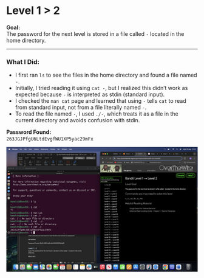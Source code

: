# Level 1 > 2

**Goal:**  
The password for the next level is stored in a file called `-` located in the home directory.

---

### What I Did:

- I first ran `ls` to see the files in the home directory and found a file named `-`.
- Initially, I tried reading it using `cat -`, but I realized this didn’t work as expected because `-` is interpreted as stdin (standard input).
- I checked the `man cat` page and learned that using `-` tells `cat` to read from standard input, not from a file literally named `-`.
- To read the file named `-`, I used `./-`, which treats it as a file in the current directory and avoids confusion with stdin.

**Password Found:**  
`263JGJPfgU6LtdEvgfWU1XP5yac29mFx`

![Bandit Level 1 to 2](images.png/bandit-level%201%20>%202.png)
